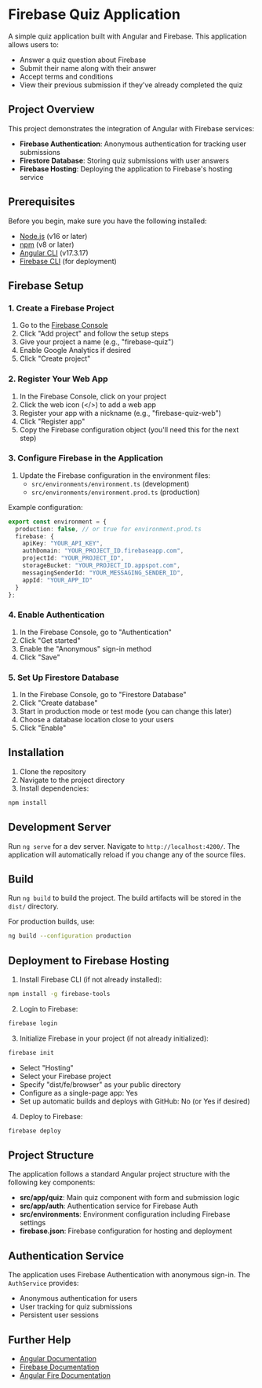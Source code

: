# Firebase Quiz Application

A simple quiz application built with Angular and Firebase. This application allows users to:
- Answer a quiz question about Firebase
- Submit their name along with their answer
- Accept terms and conditions
- View their previous submission if they've already completed the quiz

## Project Overview

This project demonstrates the integration of Angular with Firebase services:
- **Firebase Authentication**: Anonymous authentication for tracking user submissions
- **Firestore Database**: Storing quiz submissions with user answers
- **Firebase Hosting**: Deploying the application to Firebase's hosting service

## Prerequisites

Before you begin, make sure you have the following installed:
- [Node.js](https://nodejs.org/) (v16 or later)
- [npm](https://www.npmjs.com/) (v8 or later)
- [Angular CLI](https://angular.io/cli) (v17.3.17)
- [Firebase CLI](https://firebase.google.com/docs/cli) (for deployment)

## Firebase Setup

### 1. Create a Firebase Project

1. Go to the [Firebase Console](https://console.firebase.google.com/)
2. Click "Add project" and follow the setup steps
3. Give your project a name (e.g., "firebase-quiz")
4. Enable Google Analytics if desired
5. Click "Create project"

### 2. Register Your Web App

1. In the Firebase Console, click on your project
2. Click the web icon (</>) to add a web app
3. Register your app with a nickname (e.g., "firebase-quiz-web")
4. Click "Register app"
5. Copy the Firebase configuration object (you'll need this for the next step)

### 3. Configure Firebase in the Application

1. Update the Firebase configuration in the environment files:
   - `src/environments/environment.ts` (development)
   - `src/environments/environment.prod.ts` (production)

Example configuration:
```typescript
export const environment = {
  production: false, // or true for environment.prod.ts
  firebase: {
    apiKey: "YOUR_API_KEY",
    authDomain: "YOUR_PROJECT_ID.firebaseapp.com",
    projectId: "YOUR_PROJECT_ID",
    storageBucket: "YOUR_PROJECT_ID.appspot.com",
    messagingSenderId: "YOUR_MESSAGING_SENDER_ID",
    appId: "YOUR_APP_ID"
  }
};
```

### 4. Enable Authentication

1. In the Firebase Console, go to "Authentication"
2. Click "Get started"
3. Enable the "Anonymous" sign-in method
4. Click "Save"

### 5. Set Up Firestore Database

1. In the Firebase Console, go to "Firestore Database"
2. Click "Create database"
3. Start in production mode or test mode (you can change this later)
4. Choose a database location close to your users
5. Click "Enable"

## Installation

1. Clone the repository
2. Navigate to the project directory
3. Install dependencies:
```bash
npm install
```

## Development Server

Run `ng serve` for a dev server. Navigate to `http://localhost:4200/`. The application will automatically reload if you change any of the source files.

## Build

Run `ng build` to build the project. The build artifacts will be stored in the `dist/` directory.

For production builds, use:
```bash
ng build --configuration production
```

## Deployment to Firebase Hosting

1. Install Firebase CLI (if not already installed):
```bash
npm install -g firebase-tools
```

2. Login to Firebase:
```bash
firebase login
```

3. Initialize Firebase in your project (if not already initialized):
```bash
firebase init
```
   - Select "Hosting"
   - Select your Firebase project
   - Specify "dist/fe/browser" as your public directory
   - Configure as a single-page app: Yes
   - Set up automatic builds and deploys with GitHub: No (or Yes if desired)

4. Deploy to Firebase:
```bash
firebase deploy
```

## Project Structure

The application follows a standard Angular project structure with the following key components:

- **src/app/quiz**: Main quiz component with form and submission logic
- **src/app/auth**: Authentication service for Firebase Auth
- **src/environments**: Environment configuration including Firebase settings
- **firebase.json**: Firebase configuration for hosting and deployment

## Authentication Service

The application uses Firebase Authentication with anonymous sign-in. The `AuthService` provides:

- Anonymous authentication for users
- User tracking for quiz submissions
- Persistent user sessions

## Further Help

- [Angular Documentation](https://angular.io/docs)
- [Firebase Documentation](https://firebase.google.com/docs)
- [Angular Fire Documentation](https://github.com/angular/angularfire)
